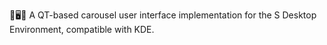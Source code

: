 🎠️🖥️🎠️ A QT-based carousel user interface implementation for the S Desktop Environment, compatible with KDE.
